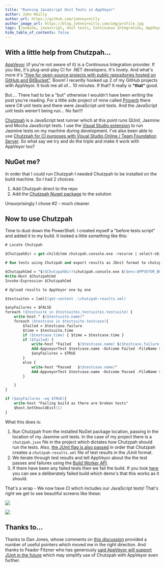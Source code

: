 ```yaml
---
title: "Running JavaScript Unit Tests in AppVeyor"
author: John Reilly
author_url: https://github.com/johnnyreilly
author_image_url: https://blog.johnnyreilly.com/img/profile.jpg
tags: [Jasmine, javascript, Unit tests, Continuous Integration, AppVeyor, Chutzpah]
hide_table_of_contents: false
---
```

## With a little help from Chutzpah...

 [AppVeyor](<http://www.appveyor.com>) (if you're not aware of it) is a Continuous Integration provider. If you like, it's plug-and-play CI for .NET developers. It's lovely. And what's more it's ["free for open-source projects with public repositories hosted on GitHub and BitBucket"](<http://www.appveyor.com/pricing>). Boom! I recently hooked up 2 of my GitHub projects with AppVeyor. It took me all of... 10 minutes. If that? It really is \***that**\* good.

But.... There had to be a "but" otherwise I wouldn't have been writing the post you're reading. For a little side project of mine called [Proverb](<https://github.com/johnnyreilly/Proverb>) there were C# unit tests and there were JavaScript unit tests. And the JavaScript unit tests weren't being run... No fair!!!

[Chutzpah](<https://chutzpah.codeplex.com/>) is a JavaScript test runner which at this point runs QUnit, Jasmine and Mocha JavaScript tests. I use the [Visual Studio extension](<http://visualstudiogallery.msdn.microsoft.com/f8741f04-bae4-4900-81c7-7c9bfb9ed1fe>) to run Jasmine tests on my machine during development. I've also been able to use [Chutzpah for CI purposes with Visual Studio Online / Team Foundation Server](<http://icanmakethiswork.blogspot.com/2014/03/the-surprisingly-happy-tale-of-visual.html>). So what say we try and do the triple and make it work with AppVeyor too?

## NuGet me?

In order that I could run Chutzpah I needed Chutzpah to be installed on the build machine. So I had 2 choices:

1. Add Chutzpah direct to the repo
2. Add the [Chutzpah Nuget package](<http://www.nuget.org/packages/chutzpah>) to the solution

<!-- -->

Unsurprisingly I chose #2 - much cleaner.

## Now to use Chutzpah

Time to dust down the PowerShell. I created myself a "before tests script" and added it to my build. It looked a little something like this:

```ps
# Locate Chutzpah

$ChutzpahDir = get-childitem chutzpah.console.exe -recurse | select-object -first 1 | select -expand Directory

# Run tests using Chutzpah and export results as JUnit format to chutzpah-results.xml

$ChutzpahCmd = "$($ChutzpahDir)\chutzpah.console.exe $($env:APPVEYOR_BUILD_FOLDER)\AngularTypeScript\Proverb.Web.Tests.JavaScript /junit .\chutzpah-results.xml"
Write-Host $ChutzpahCmd
Invoke-Expression $ChutzpahCmd

# Upload results to AppVeyor one by one

$testsuites = [xml](get-content .\chutzpah-results.xml)

$anyFailures = $FALSE
foreach ($testsuite in $testsuites.testsuites.testsuite) {
    write-host " $($testsuite.name)"
    foreach ($testcase in $testsuite.testcase){
        $failed = $testcase.failure
        $time = $testsuite.time
        if ($testcase.time) { $time = $testcase.time }
        if ($failed) {
            write-host "Failed   $($testcase.name) $($testcase.failure.message)"
            Add-AppveyorTest $testcase.name -Outcome Failed -FileName $testsuite.name -ErrorMessage $testcase.failure.message -Duration $time
            $anyFailures = $TRUE
        }
        else {
            write-host "Passed   $($testcase.name)"
            Add-AppveyorTest $testcase.name -Outcome Passed -FileName $testsuite.name -Duration $time
        }

    }
}

if ($anyFailures -eq $TRUE){
    write-host "Failing build as there are broken tests"
    $host.SetShouldExit(1)
}
```

What this does is:

1. Run Chutzpah from the installed NuGet package location, passing in the location of my Jasmine unit tests. In the case of my project there is a `chutzpah.json` file in the project which dictates how Chutzpah should run the tests. Also, [the JUnit flag is also passed](<https://chutzpah.codeplex.com/wikipage?title=Command%20Line%20Options&referringTitle=Documentation>) in order that Chutzpah creates a `chutzpah-results.xml` file of test results in the JUnit format.
2. We iterate through test results and tell AppVeyor about the the test passes and failures using the [Build Worker API](<http://www.appveyor.com/docs/build-worker-api>).
3. If there have been any failed tests then we fail the build. If you look [here](<https://ci.appveyor.com/project/JohnReilly/proverb/build/1.0.17>) you can see a deliberately failed build which demo's that this works as it should.

<!-- -->

That's a wrap - We now have CI which includes our JavaScript tests! That's right we get to see beautiful screens like these:

![](http://4.bp.blogspot.com/--GGN2YPhzkk/VAtx-JUkwAI/AAAAAAAAAsg/XPIJ7PICFsA/s640/Screenshot%2B2014-09-06%2B21.43.15.png)

![](http://3.bp.blogspot.com/-NNrq3w-EbCg/VAtzVPUOsqI/AAAAAAAAAsw/akwN8-J9K1k/s640/Screenshot%2B2014-09-06%2B21.49.38.png)

## Thanks to...

Thanks to Dan Jones, whose comments on [this discussion](<http://help.appveyor.com/discussions/questions/390-running-jasmine-on-appveyor#comment_34433599>) provided a number of useful pointers which moved me in the right direction. And thanks to Feador Fitzner who has generously [said AppVeyor will support JUnit in the future](<http://help.appveyor.com/discussions/questions/495-integrating-chutzpah-into-appveyor#comment_34447202>) which may simplify use of Chutzpah with AppVeyor even further.


